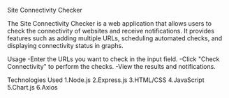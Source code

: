 
Site Connectivity Checker

The Site Connectivity Checker is a web application that allows users to check the connectivity of websites and receive notifications. It provides features such as adding multiple URLs, scheduling automated checks, and displaying connectivity status in graphs.

Usage
-Enter the URLs you want to check in the input field.
-Click "Check Connectivity" to perform the checks.
-View the results and notifications.

Technologies Used
1.Node.js
2.Express.js
3.HTML/CSS
4.JavaScript
5.Chart.js
6.Axios




